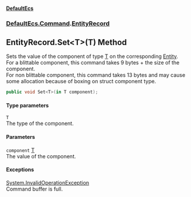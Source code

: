 #### [DefaultEcs](index.md 'index')
### [DefaultEcs.Command](index.md#DefaultEcs_Command 'DefaultEcs.Command').[EntityRecord](EntityRecord.md 'DefaultEcs.Command.EntityRecord')
## EntityRecord.Set&lt;T&gt;(T) Method
Sets the value of the component of type [T](EntityRecord_Set_T_(T).md#DefaultEcs_Command_EntityRecord_Set_T_(T)_T 'DefaultEcs.Command.EntityRecord.Set&lt;T&gt;(T).T') on the corresponding [Entity](Entity.md 'DefaultEcs.Entity').  
For a blittable component, this command takes 9 bytes + the size of the component.  
For non blittable component, this command takes 13 bytes and may cause some allocation because of boxing on struct component type.  
```csharp
public void Set<T>(in T component);
```
#### Type parameters
<a name='DefaultEcs_Command_EntityRecord_Set_T_(T)_T'></a>
`T`  
The type of the component.
  
#### Parameters
<a name='DefaultEcs_Command_EntityRecord_Set_T_(T)_component'></a>
`component` [T](EntityRecord_Set_T_(T).md#DefaultEcs_Command_EntityRecord_Set_T_(T)_T 'DefaultEcs.Command.EntityRecord.Set&lt;T&gt;(T).T')  
The value of the component.
  
#### Exceptions
[System.InvalidOperationException](https://docs.microsoft.com/en-us/dotnet/api/System.InvalidOperationException 'System.InvalidOperationException')  
Command buffer is full.
